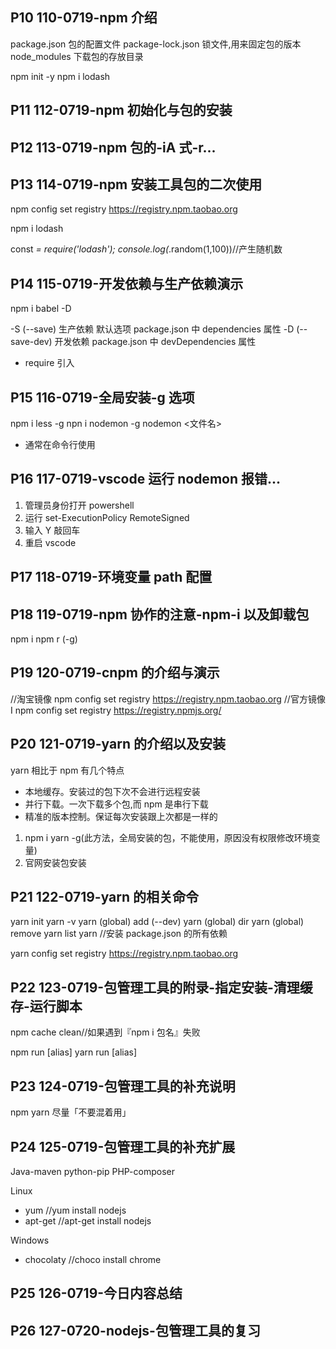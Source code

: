 ## P10 110-0719-npm 介绍

package.json 包的配置文件
package-lock.json 锁文件,用来固定包的版本
node_modules 下载包的存放目录

npm init -y
npm i lodash

## P11 112-0719-npm 初始化与包的安装

## P12 113-0719-npm 包的-iА 式-r...

## P13 114-0719-npm 安装工具包的二次使用

npm config set registry https://registry.npm.taobao.org

npm i lodash

const _= require('lodash');
console.log(_.random(1,100))//产生随机数

## P14 115-0719-开发依赖与生产依赖演示

npm i babel -D

-S (--save) 生产依赖 默认选项 package.json 中 dependencies 属性
-D (--save-dev) 开发依赖 package.json 中 devDependencies 属性

- require 引入

## P15 116-0719-全局安装-g 选项

npm i less -g
npn i nodemon -g
nodemon <文件名>

- 通常在命令行使用

## P16 117-0719-vscode 运行 nodemon 报错...

1. 管理员身份打开 powershell
2. 运行 set-ExecutionPolicy RemoteSigned
3. 输入 Y 敲回车
4. 重启 vscode

## P17 118-0719-环境变量 path 配置

## P18 119-0719-npm 协作的注意-npm-i 以及卸载包

npm i
npm r <package> (-g)

## P19 120-0719-cnpm 的介绍与演示

//淘宝镜像
npm config set registry https://registry.npm.taobao.org
//官方镜像 I
npm config set registry https://registry.npmjs.org/

## P20 121-0719-yarn 的介绍以及安装

yarn 相比于 npm 有几个特点

- 本地缓存。安装过的包下次不会进行远程安装
- 并行下载。一次下载多个包,而 npm 是串行下载
- 精准的版本控制。保证每次安装跟上次都是一样的

1. npm i yarn -g(此方法，全局安装的包，不能使用，原因没有权限修改环境变量)
2. 官网安装包安装

## P21 122-0719-yarn 的相关命令

yarn init
yarn -v
yarn (global) add <package> (--dev)
yarn (global) dir
yarn (global) remove <package>
yarn list
yarn //安装 package.json 的所有依赖

yarn config set registry https://registry.npm.taobao.org

## P22 123-0719-包管理工具的附录-指定安装-清理缓存-运行脚本

npm cache clean//如果遇到『npm i 包名』失败

npm run [alias]
yarn run [alias]

## P23 124-0719-包管理工具的补充说明

npm yarn 尽量「不要混着用」

## P24 125-0719-包管理工具的补充扩展

Java-maven
python-pip
PHP-composer

Linux

- yum //yum install nodejs
- apt-get //apt-get install nodejs

Windows

- chocolaty //choco install chrome

## P25 126-0719-今日内容总结

## P26 127-0720-nodejs-包管理工具的复习
